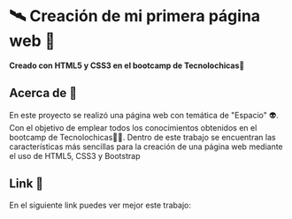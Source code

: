 # 🛰️ Creación de mi primera página web 🚀
**Creado con HTML5 y CSS3 en el bootcamp de Tecnolochicas💜**

## Acerca de 👀
En este proyecto se realizó una página web con temática de "Espacio" 👽. Con el objetivo de emplear todos los conocimientos obtenidos en el bootcamp de Tecnolochicas👩‍💻. Dentro de este trabajo se encuentran las características más sencillas para la creación de una página web mediante el uso de HTML5, CSS3 y Bootstrap

## Link 👾
En el siguiente link puedes ver mejor este trabajo: 
